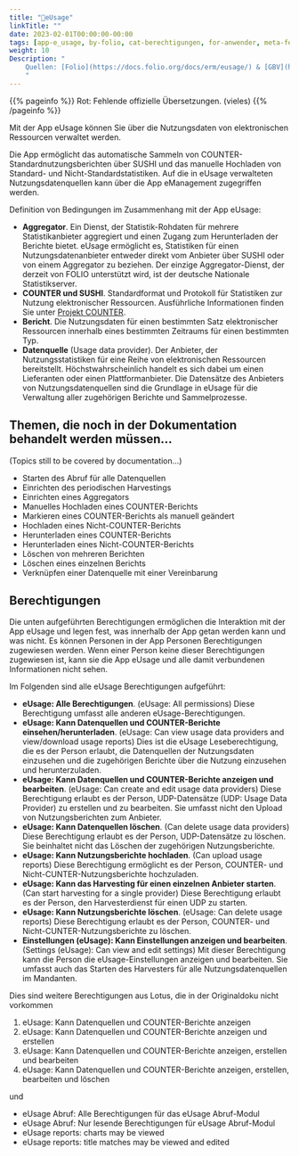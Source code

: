 ```yaml
---
title: "📱eUsage"
linkTitle: ""
date: 2023-02-01T00:00:00-00:00
tags: [app-e_usage, by-folio, cat-berechtigungen, for-anwender, meta-fehler_inhalt, meta-uebersetzungsproblem]
weight: 10
Description: "
    Quellen: [Folio](https://docs.folio.org/docs/erm/eusage/) & [GBV](https://info.gbv.de/pages/viewpage.action?pageId=839188717)
    "
---
```


{{% pageinfo %}}
Rot: Fehlende offizielle Übersetzungen. (vieles)
{{% /pageinfo %}}

Mit der App eUsage können Sie über die Nutzungsdaten von elektronischen Ressourcen verwaltet werden.

Die App ermöglicht das automatische Sammeln von COUNTER-Standardnutzungsberichten über SUSHI und das manuelle Hochladen von Standard- und Nicht-Standardstatistiken. Auf die in eUsage verwalteten Nutzungsdatenquellen kann über die App eManagement zugegriffen werden.

Definition von Bedingungen im Zusammenhang mit der App eUsage:

* **Aggregator**. Ein Dienst, der Statistik-Rohdaten für mehrere Statistikanbieter aggregiert und einen Zugang zum Herunterladen der Berichte bietet. eUsage ermöglicht es, Statistiken für einen Nutzungsdatenanbieter entweder direkt vom Anbieter über SUSHI oder von einem Aggregator zu beziehen. Der einzige Aggregator-Dienst, der derzeit von FOLIO unterstützt wird, ist der deutsche Nationale Statistikserver.
* **COUNTER und SUSHI**. Standardformat und Protokoll für Statistiken zur Nutzung elektronischer Ressourcen. Ausführliche Informationen finden Sie unter [Projekt COUNTER](https://www.projectcounter.org/).
* **Bericht**. Die Nutzungsdaten für einen bestimmten Satz elektronischer Ressourcen innerhalb eines bestimmten Zeitraums für einen bestimmten Typ.
* **Datenquelle** (Usage data provider). Der Anbieter, der Nutzungsstatistiken für eine Reihe von elektronischen Ressourcen bereitstellt. Höchstwahrscheinlich handelt es sich dabei um einen Lieferanten oder einen Plattformanbieter. Die Datensätze des Anbieters von Nutzungsdatenquellen sind die Grundlage in eUsage für die Verwaltung aller zugehörigen Berichte und Sammelprozesse.

## Themen, die noch in der Dokumentation behandelt werden müssen...

(Topics still to be covered by documentation…)

* Starten des Abruf für alle Datenquellen
* Einrichten des periodischen Harvestings
* Einrichten eines Aggregators
* Manuelles Hochladen eines COUNTER-Berichts
* Markieren eines COUNTER-Berichts als manuell geändert
* Hochladen eines Nicht-COUNTER-Berichts
* Herunterladen eines COUNTER-Berichts
* Herunterladen eines Nicht-COUNTER-Berichts
* Löschen von mehreren Berichten
* Löschen eines einzelnen Berichts
* Verknüpfen einer Datenquelle mit einer Vereinbarung

## Berechtigungen

Die unten aufgeführten Berechtigungen ermöglichen die Interaktion mit der App eUsage und legen fest, was innerhalb der App getan werden kann und was nicht. Es können Personen in der App Personen Berechtigungen zugewiesen werden. Wenn einer Person keine dieser Berechtigungen zugewiesen ist, kann sie die App eUsage und alle damit verbundenen Informationen nicht sehen.

Im Folgenden sind alle eUsage Berechtigungen aufgeführt:

* **eUsage: Alle Berechtigungen**. (eUsage: All permissions)
    Diese Berechtigung umfasst alle anderen eUsage-Berechtigungen.
* **eUsage: Kann Datenquellen und COUNTER-Berichte einsehen/herunterladen**. (eUsage: Can view usage data providers and view/download usage reports)
    Dies ist die eUsage Leseberechtigung, die es der Person erlaubt, die Datenquellen der Nutzungsdaten einzusehen und die zugehörigen Berichte über die Nutzung einzusehen und herunterzuladen.
* **eUsage: Kann Datenquellen und COUNTER-Berichte anzeigen und bearbeiten**. (eUsage: Can create and edit usage data providers)
    Diese Berechtigung erlaubt es der Person, UDP-Datensätze (UDP: Usage Data Provider) zu erstellen und zu bearbeiten. Sie umfasst nicht den Upload von Nutzungsberichten zum Anbieter.
* **eUsage: Kann Datenquellen löschen**. (Can delete usage data providers)
    Diese Berechtigung erlaubt es der Person, UDP-Datensätze zu löschen. Sie beinhaltet nicht das Löschen der zugehörigen Nutzungsberichte.
* **eUsage: Kann Nutzungsberichte hochladen**. (Can upload usage reports)
    Diese Berechtigung ermöglicht es der Person, COUNTER- und Nicht-CUNTER-Nutzungsberichte hochzuladen.
* **eUsage: Kann das Harvesting für einen einzelnen Anbieter starten**. (Can start harvesting for a single provider)
    Diese Berechtigung erlaubt es der Person, den Harvesterdienst für einen UDP zu starten.
* **eUsage: Kann Nutzungsberichte löschen**. (eUsage: Can delete usage reports)
    Diese Berechtigung erlaubt es der Person, COUNTER- und Nicht-CUNTER-Nutzungsberichte zu löschen.
* **Einstellungen (eUsage): Kann Einstellungen anzeigen und bearbeiten**. (Settings (eUsage): Can view and edit settings)
    Mit dieser Berechtigung kann die Person die eUsage-Einstellungen anzeigen und bearbeiten. Sie umfasst auch das Starten des Harvesters für alle Nutzungsdatenquellen im Mandanten.

Dies sind weitere Berechtigungen aus Lotus, die in der Originaldoku nicht vorkommen

1.  eUsage: Kann Datenquellen und COUNTER-Berichte anzeigen
2.  eUsage: Kann Datenquellen und COUNTER-Berichte anzeigen und erstellen
3.  eUsage: Kann Datenquellen und COUNTER-Berichte anzeigen, erstellen und bearbeiten
4.  eUsage: Kann Datenquellen und COUNTER-Berichte anzeigen, erstellen, bearbeiten und löschen

und

* eUsage Abruf: Alle Berechtigungen für das eUsage Abruf-Modul
* eUsage Abruf: Nur lesende Berechtigungen für eUsage Abruf-Modul
* eUsage reports: charts may be viewed
* eUsage reports: title matches may be viewed and edited
